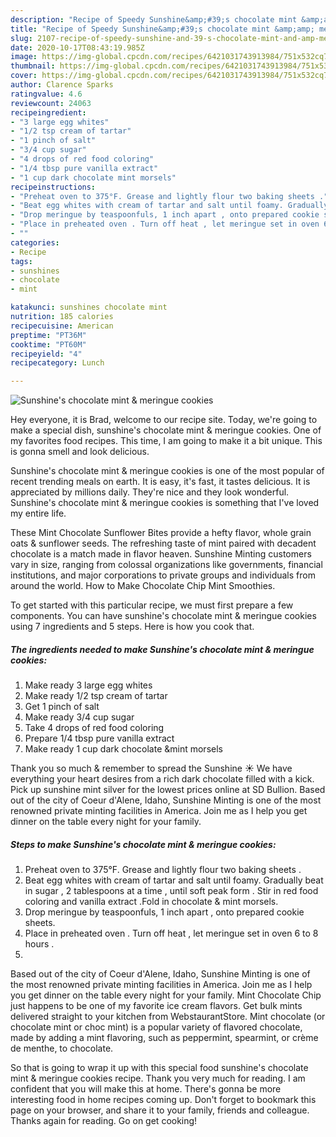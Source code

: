```yaml
---
description: "Recipe of Speedy Sunshine&amp;#39;s chocolate mint &amp;amp; meringue cookies"
title: "Recipe of Speedy Sunshine&amp;#39;s chocolate mint &amp;amp; meringue cookies"
slug: 2107-recipe-of-speedy-sunshine-and-39-s-chocolate-mint-and-amp-meringue-cookies
date: 2020-10-17T08:43:19.985Z
image: https://img-global.cpcdn.com/recipes/6421031743913984/751x532cq70/sunshines-chocolate-mint-meringue-cookies-recipe-main-photo.jpg
thumbnail: https://img-global.cpcdn.com/recipes/6421031743913984/751x532cq70/sunshines-chocolate-mint-meringue-cookies-recipe-main-photo.jpg
cover: https://img-global.cpcdn.com/recipes/6421031743913984/751x532cq70/sunshines-chocolate-mint-meringue-cookies-recipe-main-photo.jpg
author: Clarence Sparks
ratingvalue: 4.6
reviewcount: 24063
recipeingredient:
- "3 large egg whites"
- "1/2 tsp cream of tartar"
- "1 pinch of salt"
- "3/4 cup sugar"
- "4 drops of red food coloring"
- "1/4 tbsp pure vanilla extract"
- "1 cup dark chocolate mint morsels"
recipeinstructions:
- "Preheat oven to 375°F. Grease and lightly flour two baking sheets ."
- "Beat egg whites with cream of tartar and salt until foamy. Gradually beat in sugar , 2 tablespoons at a time , until soft peak form . Stir in red food coloring and vanilla extract .Fold in chocolate &amp; mint morsels."
- "Drop meringue by teaspoonfuls, 1 inch apart , onto prepared cookie sheets."
- "Place in preheated oven . Turn off heat , let meringue set in oven 6 to 8 hours ."
- ""
categories:
- Recipe
tags:
- sunshines
- chocolate
- mint

katakunci: sunshines chocolate mint 
nutrition: 185 calories
recipecuisine: American
preptime: "PT36M"
cooktime: "PT60M"
recipeyield: "4"
recipecategory: Lunch

---
```



![Sunshine&#39;s chocolate mint &amp; meringue cookies](https://img-global.cpcdn.com/recipes/6421031743913984/751x532cq70/sunshines-chocolate-mint-meringue-cookies-recipe-main-photo.jpg)

Hey everyone, it is Brad, welcome to our recipe site. Today, we're going to make a special dish, sunshine&#39;s chocolate mint &amp; meringue cookies. One of my favorites food recipes. This time, I am going to make it a bit unique. This is gonna smell and look delicious.

Sunshine&#39;s chocolate mint &amp; meringue cookies is one of the most popular of recent trending meals on earth. It is easy, it's fast, it tastes delicious. It is appreciated by millions daily. They're nice and they look wonderful. Sunshine&#39;s chocolate mint &amp; meringue cookies is something that I've loved my entire life.

These Mint Chocolate Sunflower Bites provide a hefty flavor, whole grain oats &amp; sunflower seeds. The refreshing taste of mint paired with decadent chocolate is a match made in flavor heaven. Sunshine Minting customers vary in size, ranging from colossal organizations like governments, financial institutions, and major corporations to private groups and individuals from around the world. How to Make Chocolate Chip Mint Smoothies.


To get started with this particular recipe, we must first prepare a few components. You can have sunshine&#39;s chocolate mint &amp; meringue cookies using 7 ingredients and 5 steps. Here is how you cook that.

<!--inarticleads1-->

##### The ingredients needed to make Sunshine&#39;s chocolate mint &amp; meringue cookies:

1. Make ready 3 large egg whites
1. Make ready 1/2 tsp cream of tartar
1. Get 1 pinch of salt
1. Make ready 3/4 cup sugar
1. Take 4 drops of red food coloring
1. Prepare 1/4 tbsp pure vanilla extract
1. Make ready 1 cup dark chocolate &amp;mint morsels


Thank you so much &amp; remember to spread the Sunshine ☀️ We have everything your heart desires from a rich dark chocolate filled with a kick. Pick up sunshine mint silver for the lowest prices online at SD Bullion. Based out of the city of Coeur d&#39;Alene, Idaho, Sunshine Minting is one of the most renowned private minting facilities in America. Join me as I help you get dinner on the table every night for your family. 

<!--inarticleads2-->

##### Steps to make Sunshine&#39;s chocolate mint &amp; meringue cookies:

1. Preheat oven to 375°F. Grease and lightly flour two baking sheets .
1. Beat egg whites with cream of tartar and salt until foamy. Gradually beat in sugar , 2 tablespoons at a time , until soft peak form . Stir in red food coloring and vanilla extract .Fold in chocolate &amp; mint morsels.
1. Drop meringue by teaspoonfuls, 1 inch apart , onto prepared cookie sheets.
1. Place in preheated oven . Turn off heat , let meringue set in oven 6 to 8 hours .
1. 


Based out of the city of Coeur d&#39;Alene, Idaho, Sunshine Minting is one of the most renowned private minting facilities in America. Join me as I help you get dinner on the table every night for your family. Mint Chocolate Chip just happens to be one of my favorite ice cream flavors. Get bulk mints delivered straight to your kitchen from WebstaurantStore. Mint chocolate (or chocolate mint or choc mint) is a popular variety of flavored chocolate, made by adding a mint flavoring, such as peppermint, spearmint, or crème de menthe, to chocolate. 

So that is going to wrap it up with this special food sunshine&#39;s chocolate mint &amp; meringue cookies recipe. Thank you very much for reading. I am confident that you will make this at home. There's gonna be more interesting food in home recipes coming up. Don't forget to bookmark this page on your browser, and share it to your family, friends and colleague. Thanks again for reading. Go on get cooking!
